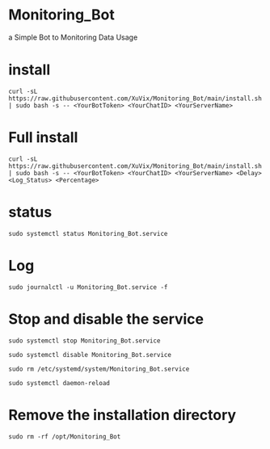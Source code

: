 # Monitoring_Bot
a Simple Bot to Monitoring Data Usage

# install
 ```
curl -sL https://raw.githubusercontent.com/XuVix/Monitoring_Bot/main/install.sh | sudo bash -s -- <YourBotToken> <YourChatID> <YourServerName>
 ```
# Full install
 ```
curl -sL https://raw.githubusercontent.com/XuVix/Monitoring_Bot/main/install.sh | sudo bash -s -- <YourBotToken> <YourChatID> <YourServerName> <Delay> <Log_Status> <Percentage>

 ```
# status
 ```
sudo systemctl status Monitoring_Bot.service
 ```
# Log
 ```
sudo journalctl -u Monitoring_Bot.service -f
 ```
# Stop and disable the service
 ```
sudo systemctl stop Monitoring_Bot.service

sudo systemctl disable Monitoring_Bot.service

sudo rm /etc/systemd/system/Monitoring_Bot.service

sudo systemctl daemon-reload

 ```

# Remove the installation directory
 ```
sudo rm -rf /opt/Monitoring_Bot

 ```

